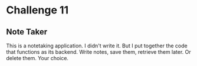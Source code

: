 # Challenge 11

## Note Taker

This is a notetaking application. I didn't write it. But I put together the 
code that functions as its backend. Write notes, save them, retrieve them 
later. Or delete them. Your choice. 